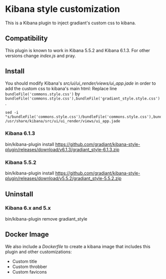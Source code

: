 # Kibana style customization

This is a Kibana plugin to inject gradiant's custom css to kibana.


## Compatibility
This plugin is known to work in Kibana 5.5.2 and Kibana 6.1.3. For other versions change *index.js* and pray.

## Install
You should modify Kibana's *src/ui/ui_render/views/ui_app.jade* in order to add the custom css to kibana's main html:
Replace line `bundleFile('commons.style.css')` by `bundleFile('commons.style.css'),bundleFile('gradiant_style.style.css')`.
```
sed -i "s/bundleFile('commons.style.css')/bundleFile('commons.style.css'),bundleFile('gradiant_style.style.css')/g" /usr/share/kibana/src/ui/ui_render/views/ui_app.jade
```

### Kibana 6.1.3

bin/kibana-plugin install https://github.com/gradiant/kibana-style-plugin/releases/download/v6.1.3/gradiant_style-6.1.3.zip

### Kibana 5.5.2

bin/kibana-plugin install https://github.com/gradiant/kibana-style-plugin/releases/download/v5.5.2/gradiant_style-5.5.2.zip

## Uninstall

### Kibana 6.x and 5.x
bin/kibana-plugin remove gradiant_style

## Docker Image
We also include a *Dockerfile* to create a kibana image that includes this plugin and other customizations:
* Custom title
* Custom throbber
* Custom favicons
